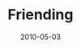 ---
layout: music 
title: "Friending"
series: "Force Feed"
date: 2010-05-03 
description: "Todd Henry talks about how technology is conforming the experience of being human."
audio: "http://s3.amazonaws.com/crossroadsaudiomessages/ForceFeed4.mp3"
audio-duration: "36:16"
---